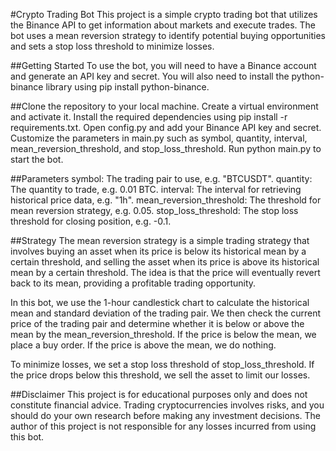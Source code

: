 #Crypto Trading Bot
This project is a simple crypto trading bot that utilizes the Binance API to get information about markets and execute trades. The bot uses a mean reversion strategy to identify potential buying opportunities and sets a stop loss threshold to minimize losses.

##Getting Started
To use the bot, you will need to have a Binance account and generate an API key and secret. You will also need to install the python-binance library using pip install python-binance.

##Clone the repository to your local machine.
Create a virtual environment and activate it.
Install the required dependencies using pip install -r requirements.txt.
Open config.py and add your Binance API key and secret.
Customize the parameters in main.py such as symbol, quantity, interval, mean_reversion_threshold, and stop_loss_threshold.
Run python main.py to start the bot.

##Parameters
symbol: The trading pair to use, e.g. "BTCUSDT".
quantity: The quantity to trade, e.g. 0.01 BTC.
interval: The interval for retrieving historical price data, e.g. "1h".
mean_reversion_threshold: The threshold for mean reversion strategy, e.g. 0.05.
stop_loss_threshold: The stop loss threshold for closing position, e.g. -0.1.

##Strategy
The mean reversion strategy is a simple trading strategy that involves buying an asset when its price is below its historical mean by a certain threshold, and selling the asset when its price is above its historical mean by a certain threshold. The idea is that the price will eventually revert back to its mean, providing a profitable trading opportunity.

In this bot, we use the 1-hour candlestick chart to calculate the historical mean and standard deviation of the trading pair. We then check the current price of the trading pair and determine whether it is below or above the mean by the mean_reversion_threshold. If the price is below the mean, we place a buy order. If the price is above the mean, we do nothing.

To minimize losses, we set a stop loss threshold of stop_loss_threshold. If the price drops below this threshold, we sell the asset to limit our losses.

##Disclaimer
This project is for educational purposes only and does not constitute financial advice. Trading cryptocurrencies involves risks, and you should do your own research before making any investment decisions. The author of this project is not responsible for any losses incurred from using this bot.